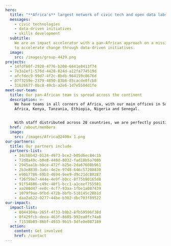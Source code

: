 ```yaml
---
hero:
  title: "**Africa's** largest network of civic tech and open data labs"
  messages:
    - civic technologies
    - data-driven initiatives
    - skills development
  subtitle:
    We are an impact accelerator with a pan-African approach on a mission
    to accelerate change through data-driven initiatives.
  image:
    src: /images/group-4429.png
projects:
  - 14fdf60f-2928-4776-b208-6641e8413f74
  - 7e3a1ef1-576d-4428-824d-a12fa774519d
  - afcfdec9-99d7-4f2c-8bdb-964159c0676d
  - 07f3259e-2379-4850-83b8-85cacde0fcb8
  - 31626677-0bc8-49cb-a2e6-1d7e5504d1fe
meet-our-team:
  title: Our pan-African team is spread across the continent
  description: >-
    We have teams in all corners of Africa, with our main offices in South
    Africa, Kenya, Tanzania, Ethiopia, Nigeria and Senegal.


    With staff distributed across 20 countries, we are perfectly positioned to tackle issues facing African citizens.
  href: /about/members
  image:
    src: /images/Africa@2400x 1.png
our-partners:
  title: Our partners include
  partners-list:
    - 34cbbb42-0124-4973-bce2-b05d6ec84c1b
    - 72d8a49c-b8e8-440d-8032-fad10b5a708b
    - 2945aa1b-b0ce-472f-b25e-2da67608b961
    - 2b3e8830-3a6c-4e2e-9748-646c57208830
    - e90b7786-69b3-4694-9ee9-d9c21dc80287
    - f26f59e7-444e-4e9f-b0cc-8f75b90165d8
    - 91f54886-c49c-40f1-bcc1-a1ceef755581
    - aa280d47-ee0c-4cf7-93aa-1fbe1a087439
    - 1079f9ae-0fbd-472b-bbfb-518145c28b1d
    - daa2a622-0277-44be-b302-dbc703f89522
our-impact:
  impact-list:
    - 8044304a-265f-4f33-b9b2-8fb59596f38d
    - 8f429fcb-deea-463f-8605-992ea0fc74a8
    - f1538b03-86bf-4933-9b15-3dfe0e087189
  action:
    content: Get involved
    href: /contact
---
```

